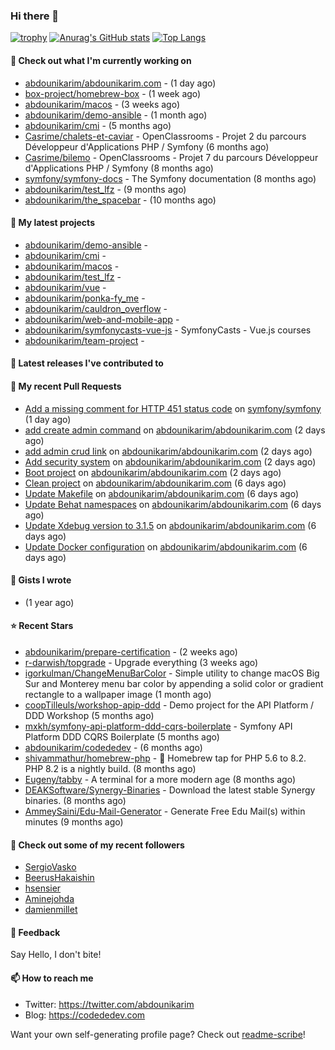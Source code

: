 ### Hi there 👋

[![trophy](https://github-profile-trophy.vercel.app/?username=abdounikarim&theme=onestar&row=1&column=7&no-frame=true&margin-w=13)](https://github.com/ryo-ma/github-profile-trophy)
[![Anurag's GitHub stats](https://github-readme-stats.vercel.app/api?username=abdounikarim&show_icons=true&theme=dark&count_private=true&hide_border=true)](https://github.com/anuraghazra/github-readme-stats)
[![Top Langs](https://github-readme-stats.vercel.app/api/top-langs/?username=abdounikarim&langs_count=8&layout=compact&theme=dark&hide_border=true)](https://github.com/anuraghazra/github-readme-stats)

#### 👷 Check out what I'm currently working on

- [abdounikarim/abdounikarim.com](https://github.com/abdounikarim/abdounikarim.com) -  (1 day ago)
- [box-project/homebrew-box](https://github.com/box-project/homebrew-box) -  (1 week ago)
- [abdounikarim/macos](https://github.com/abdounikarim/macos) -  (3 weeks ago)
- [abdounikarim/demo-ansible](https://github.com/abdounikarim/demo-ansible) -  (1 month ago)
- [abdounikarim/cmi](https://github.com/abdounikarim/cmi) -  (5 months ago)
- [Casrime/chalets-et-caviar](https://github.com/Casrime/chalets-et-caviar) - OpenClassrooms - Projet 2 du parcours Développeur d&#39;Applications PHP / Symfony (6 months ago)
- [Casrime/bilemo](https://github.com/Casrime/bilemo) - OpenClassrooms - Projet 7 du parcours Développeur d&#39;Applications PHP / Symfony (8 months ago)
- [symfony/symfony-docs](https://github.com/symfony/symfony-docs) - The Symfony documentation (8 months ago)
- [abdounikarim/test_lfz](https://github.com/abdounikarim/test_lfz) -  (9 months ago)
- [abdounikarim/the_spacebar](https://github.com/abdounikarim/the_spacebar) -  (10 months ago)

#### 🌱 My latest projects

- [abdounikarim/demo-ansible](https://github.com/abdounikarim/demo-ansible) - 
- [abdounikarim/cmi](https://github.com/abdounikarim/cmi) - 
- [abdounikarim/macos](https://github.com/abdounikarim/macos) - 
- [abdounikarim/test_lfz](https://github.com/abdounikarim/test_lfz) - 
- [abdounikarim/vue](https://github.com/abdounikarim/vue) - 
- [abdounikarim/ponka-fy_me](https://github.com/abdounikarim/ponka-fy_me) - 
- [abdounikarim/cauldron_overflow](https://github.com/abdounikarim/cauldron_overflow) - 
- [abdounikarim/web-and-mobile-app](https://github.com/abdounikarim/web-and-mobile-app) - 
- [abdounikarim/symfonycasts-vue-js](https://github.com/abdounikarim/symfonycasts-vue-js) - SymfonyCasts - Vue.js courses
- [abdounikarim/team-project](https://github.com/abdounikarim/team-project) - 

#### 🔭 Latest releases I've contributed to


#### 🔨 My recent Pull Requests

- [Add a missing comment for HTTP 451 status code](https://github.com/symfony/symfony/pull/46858) on [symfony/symfony](https://github.com/symfony/symfony) (1 day ago)
- [add create admin command](https://github.com/abdounikarim/abdounikarim.com/pull/131) on [abdounikarim/abdounikarim.com](https://github.com/abdounikarim/abdounikarim.com) (2 days ago)
- [add admin crud link](https://github.com/abdounikarim/abdounikarim.com/pull/130) on [abdounikarim/abdounikarim.com](https://github.com/abdounikarim/abdounikarim.com) (2 days ago)
- [Add security system](https://github.com/abdounikarim/abdounikarim.com/pull/129) on [abdounikarim/abdounikarim.com](https://github.com/abdounikarim/abdounikarim.com) (2 days ago)
- [Boot project](https://github.com/abdounikarim/abdounikarim.com/pull/128) on [abdounikarim/abdounikarim.com](https://github.com/abdounikarim/abdounikarim.com) (2 days ago)
- [Clean project](https://github.com/abdounikarim/abdounikarim.com/pull/127) on [abdounikarim/abdounikarim.com](https://github.com/abdounikarim/abdounikarim.com) (6 days ago)
- [Update Makefile](https://github.com/abdounikarim/abdounikarim.com/pull/126) on [abdounikarim/abdounikarim.com](https://github.com/abdounikarim/abdounikarim.com) (6 days ago)
- [Update Behat namespaces](https://github.com/abdounikarim/abdounikarim.com/pull/125) on [abdounikarim/abdounikarim.com](https://github.com/abdounikarim/abdounikarim.com) (6 days ago)
- [Update Xdebug version to 3.1.5](https://github.com/abdounikarim/abdounikarim.com/pull/124) on [abdounikarim/abdounikarim.com](https://github.com/abdounikarim/abdounikarim.com) (6 days ago)
- [Update Docker configuration](https://github.com/abdounikarim/abdounikarim.com/pull/123) on [abdounikarim/abdounikarim.com](https://github.com/abdounikarim/abdounikarim.com) (6 days ago)

#### 📓 Gists I wrote

- [](https://gist.github.com/b237278802559acb0bcf1e2516ba718e) (1 year ago)

#### ⭐ Recent Stars

- [abdounikarim/prepare-certification](https://github.com/abdounikarim/prepare-certification) -  (2 weeks ago)
- [r-darwish/topgrade](https://github.com/r-darwish/topgrade) - Upgrade everything (3 weeks ago)
- [igorkulman/ChangeMenuBarColor](https://github.com/igorkulman/ChangeMenuBarColor) - Simple utility to change macOS Big Sur and Monterey menu bar color by appending a solid color or gradient rectangle to a wallpaper image (1 month ago)
- [coopTilleuls/workshop-apip-ddd](https://github.com/coopTilleuls/workshop-apip-ddd) - Demo project for the API Platform / DDD Workshop (5 months ago)
- [mxkh/symfony-api-platform-ddd-cqrs-boilerplate](https://github.com/mxkh/symfony-api-platform-ddd-cqrs-boilerplate) - Symfony API Platform DDD CQRS Boilerplate (5 months ago)
- [abdounikarim/codededev](https://github.com/abdounikarim/codededev) -  (6 months ago)
- [shivammathur/homebrew-php](https://github.com/shivammathur/homebrew-php) - :beer: Homebrew tap for PHP 5.6 to 8.2. PHP 8.2 is a nightly build. (8 months ago)
- [Eugeny/tabby](https://github.com/Eugeny/tabby) - A terminal for a more modern age (8 months ago)
- [DEAKSoftware/Synergy-Binaries](https://github.com/DEAKSoftware/Synergy-Binaries) - Download the latest stable Synergy binaries. (8 months ago)
- [AmmeySaini/Edu-Mail-Generator](https://github.com/AmmeySaini/Edu-Mail-Generator) - Generate Free Edu Mail(s) within minutes (9 months ago)

#### 👯 Check out some of my recent followers

- [SergioVasko](https://github.com/SergioVasko)
- [BeerusHakaishin](https://github.com/BeerusHakaishin)
- [hsensier](https://github.com/hsensier)
- [Aminejohda](https://github.com/Aminejohda)
- [damienmillet](https://github.com/damienmillet)

#### 💬 Feedback

Say Hello, I don't bite!

#### 📫 How to reach me

- Twitter: https://twitter.com/abdounikarim
- Blog: https://codededev.com

Want your own self-generating profile page? Check out [readme-scribe](https://github.com/muesli/readme-scribe)!
